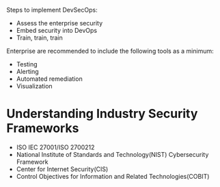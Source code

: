 Steps to implement DevSecOps:
- Assess the enterprise security
- Embed security into DevOps 
- Train, train, train

Enterprise are recommended to include the following tools as a minimum:
- Testing
- Alerting
- Automated remediation
- Visualization
# Understanding Industry Security Frameworks
- ISO IEC 27001/ISO 2700212
- National Institute of Standards and Technology(NIST) Cybersecurity Framework
- Center for Internet Security(CIS)
- Control Objectives for Information and Related Technologies(COBIT)